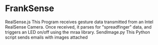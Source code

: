 # FrankSense

RealSense.js
This Program receives gesture data transmitted from an Intel RealSense Camera. Once received, it parses for "spreadfinger" data, and triggers an LED on/off using the mraa library.
SendImage.py
This Python script sends emails with images attached
